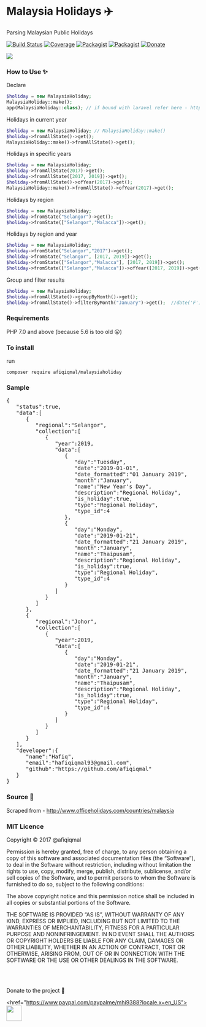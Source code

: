 # Malaysia Holidays :airplane:
Parsing Malaysian Public Holidays

[![Build Status](https://travis-ci.org/xmhafiz/MalaysiaHoliday.svg?branch=master)](https://travis-ci.org/afiqiqmal/MalaysiaHoliday)
[![Coverage](https://img.shields.io/codecov/c/github/afiqiqmal/MalaysiaHoliday.svg)](https://codecov.io/gh/afiqiqmal/MalaysiaHoliday)
[![Packagist](https://img.shields.io/packagist/dt/afiqiqmal/MalaysiaHoliday.svg)](https://packagist.org/packages/afiqiqmal/MalaysiaHoliday)
[![Packagist](https://img.shields.io/packagist/v/afiqiqmal/MalaysiaHoliday.svg)](https://packagist.org/packages/afiqiqmal/MalaysiaHoliday)
[![Donate](https://img.shields.io/badge/Donate-PayPal-green.svg)](https://www.paypal.com/paypalme/mhi9388?locale.x=en_US)


![](https://banners.beyondco.de/Malaysia%20Holiday.png?theme=dark&packageName=afiqiqmal%2Fmalaysiaholiday&pattern=cage&style=style_1&description=Parsing+Malaysia+Public+Holiday&md=1&fontSize=100px&images=globe)


### How to Use :sparkles:

Declare
```php
$holiday = new MalaysiaHoliday;
MalaysiaHoliday::make();
app(MalaysiaHoliday::class); // if bound with laravel refer here - https://laravel.com/docs/8.x/container#contextual-binding
```


Holidays in current year

```php
$holiday = new MalaysiaHoliday; // MalaysiaHoliday::make()
$holiday->fromAllState()->get();
MalaysiaHoliday::make()->fromAllState()->get();
```

Holidays in specific years

```php
$holiday = new MalaysiaHoliday;
$holiday->fromAllState(2017)->get();
$holiday->fromAllState([2017, 2019])->get();
$holiday->fromAllState()->ofYear(2017)->get();
MalaysiaHoliday::make()->fromAllState()->ofYear(2017)->get();
```

Holidays by region

```php
$holiday = new MalaysiaHoliday;
$holiday->fromState("Selangor")->get();
$holiday->fromState(["Selangor","Malacca"])->get();
```

Holidays by region and year

```php
$holiday = new MalaysiaHoliday;
$holiday->fromState("Selangor","2017")->get();
$holiday->fromState("Selangor", [2017, 2019])->get();
$holiday->fromState(["Selangor","Malacca"], [2017, 2019])->get();
$holiday->fromState(["Selangor","Malacca"])->ofYear([2017, 2019])->get();
```


Group and filter results

```php
$holiday = new MalaysiaHoliday;
$holiday->fromAllState()->groupByMonth()->get();
$holiday->fromAllState()->filterByMonth("January")->get();  //date('F')
```

### Requirements
PHP 7.0 and above (because 5.6 is too old 😝)

### To install

run

`composer require afiqiqmal/malaysiaholiday`

### Sample
<pre>
{
   "status":true,
   "data":[
      {
         "regional":"Selangor",
         "collection":[
            {
               "year":2019,
               "data":[
                  {
                     "day":"Tuesday",
                     "date":"2019-01-01",
                     "date_formatted":"01 January 2019",
                     "month":"January",
                     "name":"New Year's Day",
                     "description":"Regional Holiday",
                     "is_holiday":true,
                     "type":"Regional Holiday",
                     "type_id":4
                  },
                  {
                     "day":"Monday",
                     "date":"2019-01-21",
                     "date_formatted":"21 January 2019",
                     "month":"January",
                     "name":"Thaipusam",
                     "description":"Regional Holiday",
                     "is_holiday":true,
                     "type":"Regional Holiday",
                     "type_id":4
                  }
               ]
            }
         ]
      },
      {
         "regional":"Johor",
         "collection":[
            {
               "year":2019,
               "data":[
                  {
                     "day":"Monday",
                     "date":"2019-01-21",
                     "date_formatted":"21 January 2019",
                     "month":"January",
                     "name":"Thaipusam",
                     "description":"Regional Holiday",
                     "is_holiday":true,
                     "type":"Regional Holiday",
                     "type_id":4
                  }
               ]
            }
         ]
      }
   ],
   "developer":{
      "name":"Hafiq",
      "email":"hafiqiqmal93@gmail.com",
      "github":"https://github.com/afiqiqmal"
   }
}
</pre>

### Source :date:

Scraped from - http://www.officeholidays.com/countries/malaysia

### MIT Licence

Copyright © 2017 @afiqiqmal

Permission is hereby granted, free of charge, to any person
obtaining a copy of this software and associated documentation
files (the “Software”), to deal in the Software without
restriction, including without limitation the rights to use,
copy, modify, merge, publish, distribute, sublicense, and/or sell
copies of the Software, and to permit persons to whom the
Software is furnished to do so, subject to the following
conditions:

The above copyright notice and this permission notice shall be
included in all copies or substantial portions of the Software.

THE SOFTWARE IS PROVIDED “AS IS”, WITHOUT WARRANTY OF ANY KIND,
EXPRESS OR IMPLIED, INCLUDING BUT NOT LIMITED TO THE WARRANTIES
OF MERCHANTABILITY, FITNESS FOR A PARTICULAR PURPOSE AND
NONINFRINGEMENT. IN NO EVENT SHALL THE AUTHORS OR COPYRIGHT
HOLDERS BE LIABLE FOR ANY CLAIM, DAMAGES OR OTHER LIABILITY,
WHETHER IN AN ACTION OF CONTRACT, TORT OR OTHERWISE, ARISING
FROM, OUT OF OR IN CONNECTION WITH THE SOFTWARE OR THE USE OR
OTHER DEALINGS IN THE SOFTWARE.

<br><br>

<p align="center"> 

Donate to the project :tea:

<href="https://www.paypal.com/paypalme/mhi9388?locale.x=en_US"><img src="https://i.imgur.com/Y2gqr2j.png" height="40"></a>  

</p>

